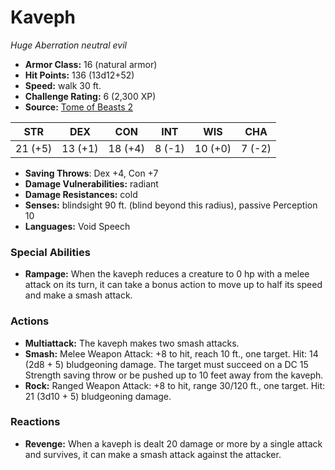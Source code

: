 # Kaveph

*Huge* *Aberration* *neutral evil*

- **Armor Class:** 16 (natural armor)
- **Hit Points:** 136 (13d12+52)
- **Speed:** walk 30 ft.
- **Challenge Rating:** 6 (2,300 XP)
- **Source:** [Tome of Beasts 2](https://koboldpress.com/kpstore/product/tome-of-beasts-2-for-5th-edition/)

| STR | DEX | CON | INT | WIS | CHA |
| --- | --- | --- | --- | --- | --- |
| 21 (+5) | 13 (+1) | 18 (+4) | 8 (-1) | 10 (+0) | 7 (-2) |

- **Saving Throws**: Dex +4, Con +7
- **Damage Vulnerabilities:** radiant
- **Damage Resistances:** cold
- **Senses:** blindsight 90 ft. (blind beyond this radius), passive Perception 10
- **Languages:** Void Speech
### Special Abilities
- **Rampage:** When the kaveph reduces a creature to 0 hp with a melee attack on its turn, it can take a bonus action to move up to half its speed and make a smash attack.
### Actions
- **Multiattack:** The kaveph makes two smash attacks.
- **Smash:** Melee Weapon Attack: +8 to hit, reach 10 ft., one target. Hit: 14 (2d8 + 5) bludgeoning damage. The target must succeed on a DC 15 Strength saving throw or be pushed up to 10 feet away from the kaveph.
- **Rock:** Ranged Weapon Attack: +8 to hit, range 30/120 ft., one target. Hit: 21 (3d10 + 5) bludgeoning damage.
### Reactions
- **Revenge:** When a kaveph is dealt 20 damage or more by a single attack and survives, it can make a smash attack against the attacker.
